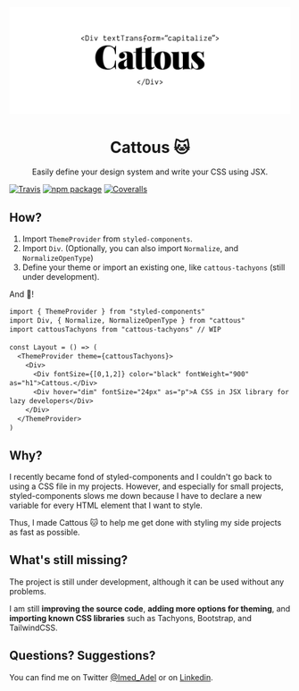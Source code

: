 <p align="center"><img src="./cattous.svg" alt="Cattous Logo" ></p>

<h1 align="center">Cattous 🐱</h1>
<p align="center">Easily define your design system and write your CSS using JSX.</p>

<p align="center">

[![Travis][build-badge]][build] [![npm package][npm-badge]][npm] [![Coveralls][coveralls-badge]][coveralls]

</p>

## How?

1. Import `ThemeProvider` from `styled-components`.
2. Import `Div`. (Optionally, you can also import `Normalize`, and `NormalizeOpenType`)
3. Define your theme or import an existing one, like `cattous-tachyons` (still under development).

And :tada:!

```JS
import { ThemeProvider } from "styled-components"
import Div, { Normalize, NormalizeOpenType } from "cattous"
import cattousTachyons from "cattous-tachyons" // WIP

const Layout = () => (
  <ThemeProvider theme={cattousTachyons}>
    <Div>
      <Div fontSize={[0,1,2]} color="black" fontWeight="900" as="h1">Cattous.</Div>
      <Div hover="dim" fontSize="24px" as="p">A CSS in JSX library for lazy developers</Div>
    </Div>
  </ThemeProvider>
)
```

## Why?

I recently became fond of styled-components and I couldn't go back to using a CSS file in my projects. However, and especially for small projects, styled-components slows me down because I have to declare a new variable for every HTML element that I want to style.

Thus, I made Cattous 🐱 to help me get done with styling my side projects as fast as possible.

## What's still missing?

The project is still under development, although it can be used without any problems.

I am still **improving the source code**, **adding more options for theming**, and **importing known CSS libraries** such as Tachyons, Bootstrap, and TailwindCSS.

## Questions? Suggestions?

You can find me on Twitter [@Imed_Adel](https://twitter.com/Imed_Adel) or on [Linkedin](https://www.linkedin.com/in/imedadel/).

[build-badge]: https://img.shields.io/travis/ImedAdel/cattous/master.png?style=flat-square
[build]: https://travis-ci.org/ImedAdel/cattous
[npm-badge]: https://img.shields.io/npm/v/cattous.png?style=flat-square
[npm]: https://www.npmjs.org/package/cattous
[coveralls-badge]: https://img.shields.io/coveralls/ImedAdel/cattous/master.png?style=flat-square
[coveralls]: https://coveralls.io/github/ImedAdel/cattous
